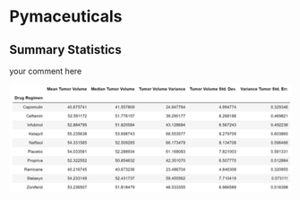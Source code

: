 # Pymaceuticals
## Summary Statistics

your comment here

![District_summary](Pymaceuticals/Images/1.Stat_Table.PNG)
